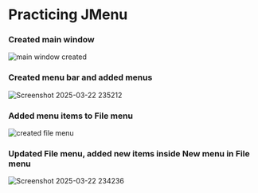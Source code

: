 # Practicing JMenu 

### Created main window
![main window created](https://github.com/user-attachments/assets/169fa158-eb98-4398-9cf7-c09e13232abf)

### Created menu bar and added menus
![Screenshot 2025-03-22 235212](https://github.com/user-attachments/assets/24b8b886-1c3d-48b4-a7f2-444bd9296711)

### Added menu items to File menu
![created file menu](https://github.com/user-attachments/assets/370c2f58-7b49-4525-953d-aecf41d0d243)

### Updated File menu, added new items inside New menu in File menu
![Screenshot 2025-03-22 234236](https://github.com/user-attachments/assets/27b1eb19-8ebf-4a39-af14-b4a7d3afae4e)
